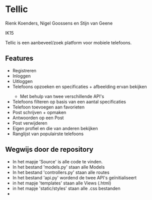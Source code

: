 # Tellic

<p>Rienk Koenders, Nigel Goossens en Stijn van Geene<br /></p>
<p>IK15</p>
<p>Tellic is een aanbeveel/zoek platform voor mobiele telefoons.</p>
<h2>Features</h2>
<ul>
  <li>Registreren</li>
  <li>Inloggen</li>
  <li>Uitloggen</li>
  <li>Telefoons opzoeken en specificaties + afbeelding ervan bekijken</li>
    <ul>
      <li> Met behulp van twee verschillende API's</li>
    </ul>
  <li>Telefoons filteren op basis van een aantal specificaties</li>
  <li>Telefoon toevoegen aan favorieten</li>
  <li>Post schrijven + opmaken</li>
  <li>Antwoorden op een Post</li>
  <li>Post verwijderen</li>
  <li>Eigen profiel en die van anderen bekijken</li>
  <li>Ranglijst van populairste telefoons</li>
</ul>
<h2>Wegwijs door de repository</h2>
<ul>
  <li>In het mapje 'Source' is alle code te vinden.</li>
  <li>In het bestand 'models.py' staan alle Models</li>
  <li>In het bestand 'controllers.py' staan alle routes</li>
  <li>In het bestand 'api.py' wordend de twee API's geïnitialiseert</li>
  <li>in het mapje 'templates' staan alle Views (.html)</li>
  <li>in het mapje 'static/styles' staan alle .css bestanden</li>
  <li><br /></li>
</ul>
<p><br /></p>
